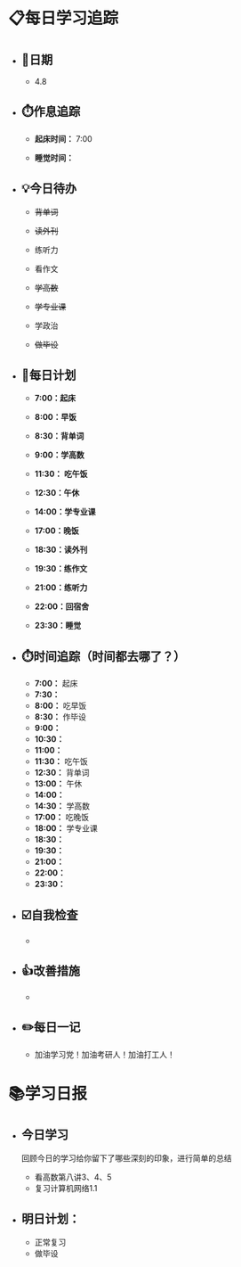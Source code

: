 # 📋每日学习追踪

- ## 📆日期

  - 4.8

- ## ⏱️作息追踪

  - **起床时间：** 7:00

  - **睡觉时间：**

- ## 💡今日待办

  - ~~背单词~~

  - ~~读外刊~~

  - 练听力

  - 看作文

  - ~~学高数~~

  - ~~学专业课~~

  - 学政治

  - ~~做毕设~~

- ## 📝每日计划

  - **7:00：起床**

  - **8:00：早饭**

  - **8:30：背单词**

  - **9:00：学高数**

  - **11:30： 吃午饭**

  - **12:30：午休**

  - **14:00：学专业课**

  - **17:00：晚饭**

  - **18:30：读外刊**

  - **19:30：练作文**

  - **21:00：练听力**

  - **22:00：回宿舍**

  - **23:30：睡觉**

- ## ⏱️时间追踪（时间都去哪了？）

  - **7:00：** 起床
  - **7:30：** 
  - **8:00：** 吃早饭
  - **8:30：** 作毕设
  - **9:00：** 
  - **10:30：** 
  - **11:00：** 
  - **11:30：** 吃午饭
  - **12:30：** 背单词
  - **13:00：** 午休
  - **14:00：**
  - **14:30：** 学高数
  - **17:00：** 吃晚饭
  - **18:00：** 学专业课
  - **18:30：**
  - **19:30：**
  - **21:00：**
  - **22:00：**
  - **23:30：**

- ## ☑️自我检查

  - 

- ## 👍改善措施

  - 

- ## ✏️每日一记

  - 加油学习党！加油考研人！加油打工人！

# 📚学习日报

- ## 今日学习

  回顾今日的学习给你留下了哪些深刻的印象，进行简单的总结

  - 看高数第八讲3、4、5
  - 复习计算机网络1.1

- ## 明日计划：
  
  - 正常复习
  - 做毕设